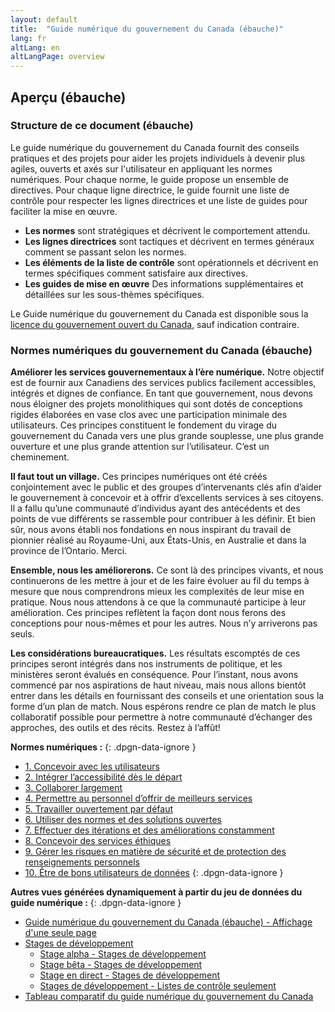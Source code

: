 ```yaml
---
layout: default
title:  "Guide numérique du gouvernement du Canada (ébauche)"
lang: fr
altLang: en
altLangPage: overview
---
```

<section class="dpgn-section-overview">

## Aperçu (ébauche)

### Structure de ce document (ébauche)

Le guide numérique du gouvernement du Canada fournit des conseils pratiques et des projets pour aider les projets individuels à devenir plus agiles, ouverts et axés sur l'utilisateur en appliquant les normes numériques. Pour chaque norme, le guide propose un ensemble de directives. Pour chaque ligne directrice, le guide fournit une liste de contrôle pour respecter les lignes directrices et une liste de guides pour faciliter la mise en œuvre.

- **Les normes** sont stratégiques et décrivent le comportement attendu.
- **Les lignes directrices** sont tactiques et décrivent en termes généraux comment se passant selon les normes.
- **Les éléments de la liste de contrôle** sont opérationnels et décrivent en termes spécifiques comment satisfaire aux directives.
- **Les guides de mise en œuvre** Des informations supplémentaires et détaillées sur les sous-thèmes spécifiques.

Le Guide numérique du gouvernement du Canada est disponible sous la [licence du gouvernement ouvert du Canada](https://ouvert.canada.ca/fr/licence-du-gouvernement-ouvert-canada), sauf indication contraire.

### Normes numériques du gouvernement du Canada (ébauche)

**Améliorer les services gouvernementaux à l’ère numérique.** Notre objectif est de fournir aux Canadiens des services publics facilement accessibles, intégrés et dignes de confiance. En tant que gouvernement, nous devons nous éloigner des projets monolithiques qui sont dotés de conceptions rigides élaborées en vase clos avec une participation minimale des utilisateurs. Ces principes constituent le fondement du virage du gouvernement du Canada vers une plus grande souplesse, une plus grande ouverture et une plus grande attention sur l’utilisateur. C’est un cheminement.

**Il faut tout un village.** Ces principes numériques ont été créés conjointement avec le public et des groupes d’intervenants clés afin d’aider le gouvernement à concevoir et à offrir d’excellents services à ses citoyens. Il a fallu qu’une communauté d’individus ayant des antécédents et des points de vue différents se rassemble pour contribuer à les définir. Et bien sûr, nous avons établi nos fondations en nous inspirant du travail de pionnier réalisé au Royaume-Uni, aux États-Unis, en Australie et dans la province de l’Ontario. Merci.

**Ensemble, nous les améliorerons.** Ce sont là des principes vivants, et nous continuerons de les mettre à jour et de les faire évoluer au fil du temps à mesure que nous comprendrons mieux les complexités de leur mise en pratique. Nous nous attendons à ce que la communauté participe à leur amélioration. Ces principes reflètent la façon dont nous ferons des conceptions pour nous-mêmes et pour les autres. Nous n’y arriverons pas seuls.

**Les considérations bureaucratiques.** Les résultats escomptés de ces principes seront intégrés dans nos instruments de politique, et les ministères seront évalués en conséquence. Pour l’instant, nous avons commencé par nos aspirations de haut niveau, mais nous allons bientôt entrer dans les détails en fournissant des conseils et une orientation sous la forme d’un plan de match. Nous espérons rendre ce plan de match le plus collaboratif possible pour permettre à notre communauté d’échanger des approches, des outils et des récits. Restez à l’affût!

**Normes numériques&#160;:**
{: .dpgn-data-ignore }

<!-- markdownlint-disable MD032 -->
- [1. Concevoir avec les utilisateurs](1-concevoir-avec-utilisateurs.md)
- [2. Intégrer l’accessibilité dès le départ](2-integrer-accessibilite-des-depart.md)
- [3. Collaborer largement](3-collaborer-largement.md)
- [4. Permettre au personnel d’offrir de meilleurs services](4-permettre-personnel-offrir-meilleurs-services.md)
- [5. Travailler ouvertement par défaut](5-travailler-ouvertement-par-defaut.md)
- [6. Utiliser des normes et des solutions ouvertes](6-utiliser-normes-solutions-ouvertes.md)
- [7. Effectuer des itérations et des améliorations constamment](7-effectuer-iterations-ameliorations-constamment.md)
- [8. Concevoir des services éthiques](8-concevoir-services-ethiques.md)
- [9. Gérer les risques en matière de sécurité et de protection des renseignements personnels](9-gerer-risques-matiere-securite-protection-renseignements-personnels.md)
- [10. Être de bons utilisateurs de données](10-etre-bons-utilisateurs-donnees.md)
{: .dpgn-data-ignore }
<!-- markdownlint-enable MD032 -->

**Autres vues générées dynamiquement à partir du jeu de données du guide numérique&#160;:**
{: .dpgn-data-ignore }

<!-- markdownlint-disable MD032 -->
- [Guide numérique du gouvernement du Canada (ébauche) - Affichage d'une seule page](https://pjackson28.github.io/digital-playbook-guide-numerique/views/single-page/fr/guide-numerique.html)
- [Stages de développement](https://canada-ca.github.io/digital-playbook-guide-numerique/views/development-stages/fr/stages-developpement.html)
  - [Stage alpha - Stages de développement](https://canada-ca.github.io/digital-playbook-guide-numerique/views/development-stages/fr/alpha.html)
  - [Stage bêta - Stages de développement](https://canada-ca.github.io/digital-playbook-guide-numerique/views/development-stages/fr/beta.html)
  - [Stage en direct - Stages de développement](https://canada-ca.github.io/digital-playbook-guide-numerique/views/development-stages/fr/en-direct.html)
  - [Stages de développement - Listes de contrôle seulement](https://canada-ca.github.io/digital-playbook-guide-numerique/views/development-stages/fr/stages-developpement-listes-controle-seulement.html)
- [Tableau comparatif du guide numérique du gouvernement du Canada](https://canada-ca.github.io/digital-playbook-guide-numerique/views/comparison/fr/tableau-comparatif-guide-numerique-gc.html)
<!-- markdownlint-enable MD032 -->

</section>

